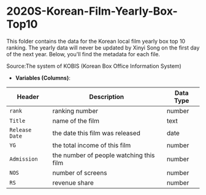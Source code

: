 # 2020S-Korean-Film-Yearly-Box-Top10
This folder contains the data for the Korean local film yearly box top 10 ranking. The yearly data will never be updated by Xinyi Song on the first day of the next year. Below, you'll find the metadata for each file.

Source:The system of KOBIS (Korean Box Office Information System)

- **Variables (Columns)**:

| Header       | Description                              | Data Type |
| ------------ | ---------------------------------------- | --------- |
| `rank` | ranking number | number |
| `Title` | name of the film | text |
| `Release Date` | the date this film was released | date |
| `YG` |  the total income of this film | number |
| `Admission` | the number of people watching this film | number |
| `NOS` | number of screens | number |
| `RS` | revenue share | number |
